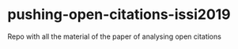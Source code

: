 # pushing-open-citations-issi2019
Repo with all the material of the paper of analysing open citations
